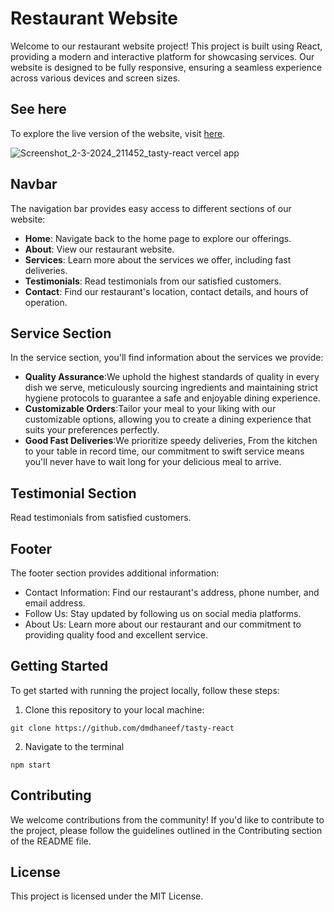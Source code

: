 # Restaurant Website

Welcome to our restaurant website project! This project is built using React, providing a modern and interactive platform for showcasing services. Our website is designed to be fully responsive, ensuring a seamless experience across various devices and screen sizes.

## See here

To explore the live version of the website, visit [here](https://tasty-react.vercel.app/).

![Screenshot_2-3-2024_211452_tasty-react vercel app](https://github.com/ImeshaDilshani/tasty-react/assets/93858302/cce47142-9e9a-42cb-85ac-3703c70e5a38)

## Navbar
The navigation bar provides easy access to different sections of our website:

- **Home**: Navigate back to the home page to explore our offerings.
- **About**: View our restaurant website.
- **Services**: Learn more about the services we offer, including fast deliveries.
- **Testimonials**: Read testimonials from our satisfied customers.
- **Contact**: Find our restaurant's location, contact details, and hours of operation.

## Service Section
In the service section, you'll find information about the services we provide:

- **Quality Assurance**:We uphold the highest standards of quality in every dish we serve, meticulously sourcing ingredients and maintaining strict hygiene protocols to guarantee a safe and enjoyable dining experience.
- **Customizable Orders**:Tailor your meal to your liking with our customizable options, allowing you to create a dining experience that suits your preferences perfectly.
- **Good Fast Deliveries**:We prioritize speedy deliveries, From the kitchen to your table in record time, our commitment to swift service means you'll never have to wait long for your delicious meal to arrive.

## Testimonial Section

Read testimonials from satisfied customers.

## Footer
The footer section provides additional information:

- Contact Information: Find our restaurant's address, phone number, and email address.
- Follow Us: Stay updated by following us on social media platforms.
- About Us: Learn more about our restaurant and our commitment to providing quality food and excellent service.
  
## Getting Started

To get started with running the project locally, follow these steps:

1. Clone this repository to your local machine:
```
git clone https://github.com/dmdhaneef/tasty-react
```
2. Navigate to the terminal
```
npm start
```
## Contributing
We welcome contributions from the community! If you'd like to contribute to the project, please follow the guidelines outlined in the Contributing section of the README file.

## License
This project is licensed under the MIT License.
